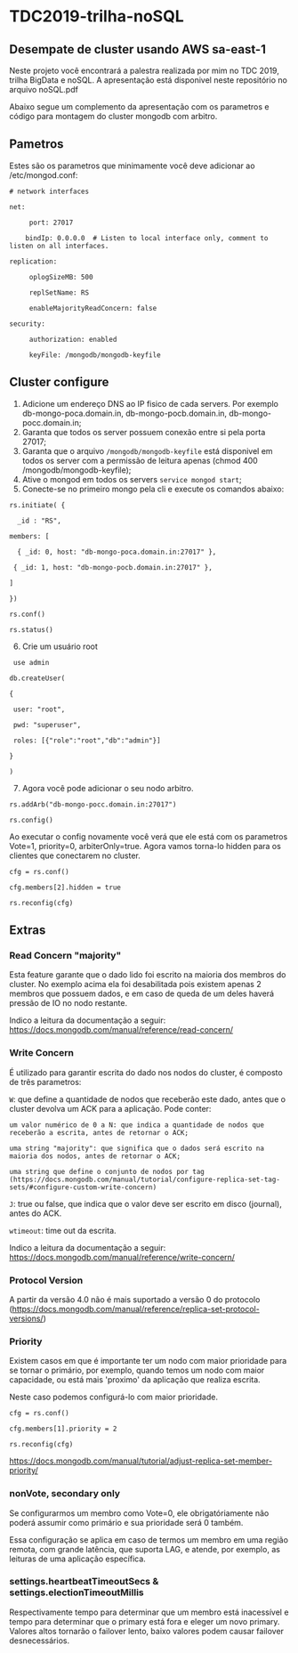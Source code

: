 # TDC2019-trilha-noSQL
## Desempate de cluster usando AWS sa-east-1

Neste projeto você encontrará a palestra realizada por mim no TDC 2019, trilha BigData e noSQL.
A apresentação está disponivel neste repositório no arquivo noSQL.pdf

Abaixo segue um complemento da apresentação com os parametros e código para montagem do cluster mongodb com arbitro.

## Pametros

Estes são os parametros que minimamente você deve adicionar ao /etc/mongod.conf:

  `# network interfaces`
  
  `net:`
  
  `     port: 27017`
  
  `     bindIp: 0.0.0.0  # Listen to local interface only, comment to listen on all interfaces. `
  
  
  `replication: `
  
  `     oplogSizeMB: 500`
  
  `     replSetName: RS`
  
  `     enableMajorityReadConcern: false`
  
  
  `security:`
  
  `     authorization: enabled`
  
  `     keyFile: /mongodb/mongodb-keyfile`

## Cluster configure

1. Adicione um endereço DNS ao IP fisico de cada servers. Por exemplo db-mongo-poca.domain.in, db-mongo-pocb.domain.in, db-mongo-pocc.domain.in;
2. Garanta que todos os server possuem conexão entre si pela porta 27017;
3. Garanta que o arquivo `/mongodb/mongodb-keyfile` está disponivel em todos os server com a permissão de leitura apenas (chmod 400 /mongodb/mongodb-keyfile);
4. Ative o mongod em todos os servers `service mongod start`;
5. Conecte-se no primeiro mongo pela cli e execute os comandos abaixo:

  `rs.initiate( {`
  
  `  _id : "RS",`
  
  `members: [`
  
  `  { _id: 0, host: "db-mongo-poca.domain.in:27017" },`
  
  ` { _id: 1, host: "db-mongo-pocb.domain.in:27017" },`
  
  ` ] `
  
  ` }) `
  
  ` rs.conf() `
  
  ` rs.status() `
  
  6. Crie um usuário root
  
  ` use admin`
    
  ` db.createUser( `
    
  ` { `
    
  `  user: "root", `
    
  `  pwd: "superuser", `
    
  `  roles: [{"role":"root","db":"admin"}] `
    
  ` } `
 
  ` ) `
 
 7. Agora você pode adicionar o seu nodo arbitro.
 
  `rs.addArb("db-mongo-pocc.domain.in:27017")`
  
  `rs.config()`
  
  Ao executar o config novamente você verá que ele está com os parametros Vote=1, priority=0, arbiterOnly=true. Agora vamos torna-lo hidden para os clientes que conectarem no cluster.
  
  `cfg = rs.conf()`
  
  `cfg.members[2].hidden = true`
  
  `rs.reconfig(cfg)`


## Extras


### Read Concern "majority"
  
  Esta feature garante que o dado lido foi escrito na maioria dos membros do cluster. No exemplo acima ela foi desabilitada pois existem apenas 2 membros que possuem dados, e em caso de queda de um deles haverá pressão de IO no nodo restante.

  Indico a leitura da documentação a seguir: https://docs.mongodb.com/manual/reference/read-concern/


### Write Concern

  É utilizado para garantir escrita do dado nos nodos do cluster, é composto de três parametros:
  
  `W`: que define a quantidade de nodos que receberão este dado, antes que o cluster devolva um ACK para a aplicação. Pode conter:
  
    um valor numérico de 0 a N: que indica a quantidade de nodos que receberão a escrita, antes de retornar o ACK;
    
    uma string "majority": que significa que o dados será escrito na maioria dos nodos, antes de retornar o ACK;
    
    uma string que define o conjunto de nodos por tag (https://docs.mongodb.com/manual/tutorial/configure-replica-set-tag-sets/#configure-custom-write-concern)
    
    
  `J`: true ou false, que indica que o valor deve ser escrito em disco (journal), antes do ACK.
  
  
  `wtimeout`: time out da escrita.

  Indico a leitura da documentação a seguir: https://docs.mongodb.com/manual/reference/write-concern/


### Protocol Version

  A partir da versão 4.0 não é mais suportado a versão 0 do protocolo (https://docs.mongodb.com/manual/reference/replica-set-protocol-versions/)


### Priority

  Existem casos em que é importante ter um nodo com maior prioridade para se tornar o primário, por exemplo, quando temos um nodo com maior capacidade, ou está mais 'proximo' da aplicação que realiza escrita.
  
  Neste caso podemos configurá-lo com maior prioridade.
  
  `cfg = rs.conf()`
  
  `cfg.members[1].priority = 2`
  
  `rs.reconfig(cfg)`

  https://docs.mongodb.com/manual/tutorial/adjust-replica-set-member-priority/


### nonVote, secondary only

  Se configurarmos um membro como Vote=0, ele obrigatóriamente não poderá assumir como primário e sua prioridade será 0 também.

  Essa configuração se aplica em caso de termos um membro em uma região remota, com grande latência, que suporta LAG, e atende, por exemplo, as leituras de uma aplicação específica.


### settings.heartbeatTimeoutSecs & settings.electionTimeoutMillis

  Respectivamente tempo para determinar que um membro está inacessível e tempo para determinar que o primary está fora e eleger um novo primary. Valores altos tornarão o failover lento, baixo valores podem causar failover desnecessários.
